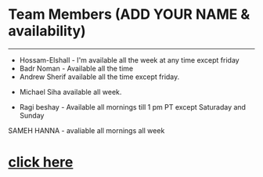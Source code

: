 # Team Members (ADD YOUR NAME & availability)
---
- Hossam-Elshall - I'm available all the week at any time except friday
- Badr Noman - Available all the time
- Andrew Sherif available all the time except friday. 
+ Michael Siha available all week.
- Ragi beshay - Available all mornings till 1 pm PT except Saturaday and Sunday

SAMEH HANNA - avaliable all mornings all week 
# [click here](http://www.facebook.com)

